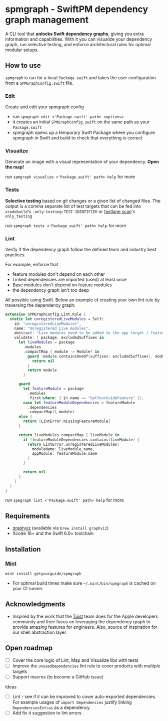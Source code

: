 # spmgraph - SwiftPM dependency graph management

A CLI tool that **unlocks Swift dependency graphs**, giving you extra information and capabilities. 
With it you can visualize your dependency graph, run selective testing, and enforce architectural rules for optimal modular setups.

## How to use

`spmgraph` is run for a local `Package.swift` and takes the user configuration from a `SPMGraphConfig.swift` file.

### Edit
Create and edit your spmgraph config

- run `spmgraph edit <'Package.swift' path> <options>`
- it creates an initial `SPMGraphConfig.swift` on the same path as your `Package.swift`
- spmgraph opens up a temporary Swift Package where you configure spmgraph in Swift and build to check that everything is correct

### Visualize
Generate an image with a visual representation of your dependency. **Open the map!**

run `spmgraph visualize <'Package.swift' path> help` for more

### Tests
**Selective testing** based on git changes or a given list of changed files.
The output is a comma separate list of test targets that can be fed into `xcodebuild`'s `-only-testing:TEST-IDENTIFIER` or [fastlane scan](https://docs.fastlane.tools/actions/scan/#scan)'s `only_testing`

run `spmgraph tests <'Package.swift' path> help` for more

### Lint
Verify if the dependency graph follow the defined team and industry best practices.

For example, enforce that
- feature modules don't depend on each other
- Linked dependencies are imported (used) at least once
- Base modules don't depend on feature modules
- the dependency graph isn't too deep

All possible using Swift. Below an example of creating your own lint rule by traversing the dependency graph:
```swift
extension SPMGraphConfig.Lint.Rule {
  static let unregisteredLiveModules = Self(
    id: "unregisteredLiveModules",
    name: "Unregistered Live modules",
    abstract: "Live modules need to be added to the app target / feature module as dependencies.",
    validate: { package, excludedSuffixes in
      let liveModules = package
        .modules
        .compactMap { module -> Module? in
          guard !module.containsOneOf(suffixes: excludedSuffixes), module.isLiveModule else {
            return nil
          }
          return module
        }

      guard
        let featureModule = package
          .modules
          .first(where: { $0.name == "GetYourGuideFeature" }),
        case let featureModuleDependencies = featureModule
          .dependencies
          .compactMap(\.module)
      else {
        return [LintError.missingFeatureModule]
      }

      return liveModules.compactMap { liveModule in
        if !featureModuleDependencies.contains(liveModule) {
          return LintError.unregisteredLiveModules(
            moduleName: liveModule.name,
            appModule: featureModule.name
          )
        }

        return nil
      }
    }
  )
}
``` 

run `spmgraph lint <'Package.swift' path> help` for more

## Requirements
- [graphviz](https://github.com/graphp/graphviz) (available via `brew install graphviz`)
- Xcode 16+ and the Swift 6.0+ toolchain

## Installation

### [Mint](https://github.com/yonaskolb/mint)

```
mint install getyourguide/spmgraph
```
* For optimal build times make sure `~/.mint/bin/spmgraph` is cached on your CI runner.

## Acknowledgments
- Inspired by the work that the [Tuist](https://tuist.dev/) team does for the Apple developers community and their focus on leveraging the dependency graph to provide amazing features for engineers. Also, source of inspiration for our shell abstraction layer. 

## Open roadmap 
- [ ] Cover the core logic of Lint, Map and Visualize libs with tests
- [ ] Improve the `unusedDependencies` lint rule to cover products with multiple targets
- [ ] Support macros (to become a GitHub issue)    

Ideas
- [ ] Lint - see if it can be improved to cover auto-exported dependencies. For example usages of `import Dependencies` justify linking `DependenciesExtras` as a dependency.
- [ ] Add fix it suggestion to lint errors

